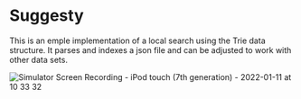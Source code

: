 # Suggesty

This is an emple implementation of a local search using the Trie data structure. It parses and indexes a json file and can be adjusted to work with other data sets. 


![Simulator Screen Recording - iPod touch (7th generation) - 2022-01-11 at 10 33 32](https://user-images.githubusercontent.com/3277035/148917777-bdf693e8-d9f6-446c-a624-629bb666d921.gif)
